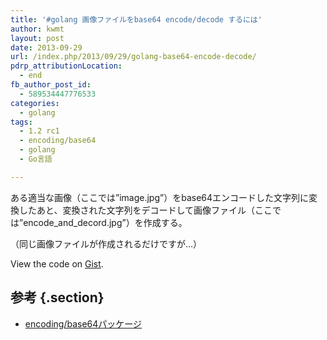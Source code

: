 ```yaml
---
title: '#golang 画像ファイルをbase64 encode/decode するには'
author: kwmt
layout: post
date: 2013-09-29
url: /index.php/2013/09/29/golang-base64-encode-decode/
pdrp_attributionLocation:
  - end
fb_author_post_id:
  - 589534447776533
categories:
  - golang
tags:
  - 1.2 rc1
  - encoding/base64
  - golang
  - Go言語

---
```

ある適当な画像（ここでは&#8221;image.jpg&#8221;）をbase64エンコードした文字列に変換したあと、変換された文字列をデコードして画像ファイル（ここでは&#8221;encode\_and\_decord.jpg&#8221;）を作成する。
  
（同じ画像ファイルが作成されるだけですが&#8230;）
  
<!--more-->

<div class="oembed-gist">
  <noscript>
    View the code on <a href="https://gist.github.com/kwmt/6750943">Gist</a>.
  </noscript>
</div>

## 参考 {.section}

  * <a href="http://golang.org/pkg/encoding/base64/" target="_blank">encoding/base64パッケージ</a>